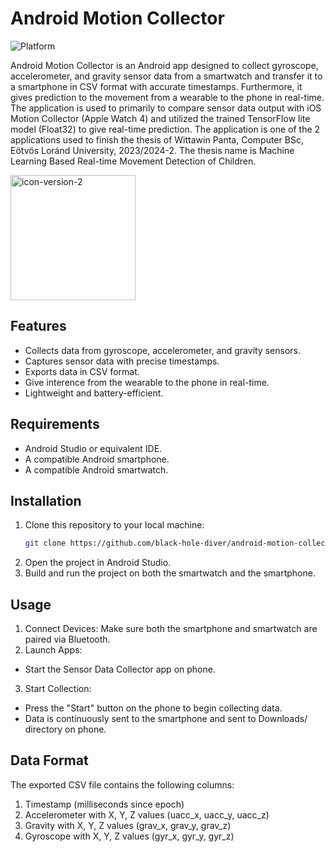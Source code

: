 # Android Motion Collector

![Platform](https://img.shields.io/badge/Platform-Android-green.svg)

Android Motion Collector is an Android app designed to collect gyroscope, accelerometer, and gravity sensor data from a smartwatch and transfer it to a smartphone in CSV format with accurate timestamps. Furthermore, it gives prediction to the movement from a wearable to the phone in real-time. The application is used to primarily to compare sensor data output with iOS Motion Collector (Apple Watch 4) and utilized the trained TensorFlow lite model (Float32) to give real-time prediction. The application is one of the 2 applications used to finish the thesis of Wittawin Panta, Computer BSc, Eötvös Loránd University, 2023/2024-2. The thesis name is Machine Learning Based Real-time Movement Detection of Children.

<img src="https://github.com/black-hole-diver/mozgasmeres-wearos-1/blob/main/MobileApp/src/main/res/mipmap-xxhdpi/ic_launcher_round.png" alt="icon-version-2" width="200"/>

## Features
- Collects data from gyroscope, accelerometer, and gravity sensors.
- Captures sensor data with precise timestamps.
- Exports data in CSV format.
- Give interence from the wearable to the phone in real-time.
- Lightweight and battery-efficient.

## Requirements
- Android Studio or equivalent IDE.
- A compatible Android smartphone.
- A compatible Android smartwatch.

## Installation

1. Clone this repository to your local machine:
    ```bash
    git clone https://github.com/black-hole-diver/android-motion-collector.git
    ```
2. Open the project in Android Studio.
3. Build and run the project on both the smartwatch and the smartphone.

## Usage
1. Connect Devices:
Make sure both the smartphone and smartwatch are paired via Bluetooth.
2. Launch Apps:
- Start the Sensor Data Collector app on phone.
3. Start Collection:
- Press the "Start" button on the phone to begin collecting data.
- Data is continuously sent to the smartphone and sent to Downloads/ directory on phone.

## Data Format
The exported CSV file contains the following columns:

1. Timestamp (milliseconds since epoch)
2. Accelerometer with X, Y, Z values (uacc_x, uacc_y, uacc_z)
3. Gravity with X, Y, Z values (grav_x, grav_y, grav_z)
4. Gyroscope with X, Y, Z values (gyr_x, gyr_y, gyr_z)
